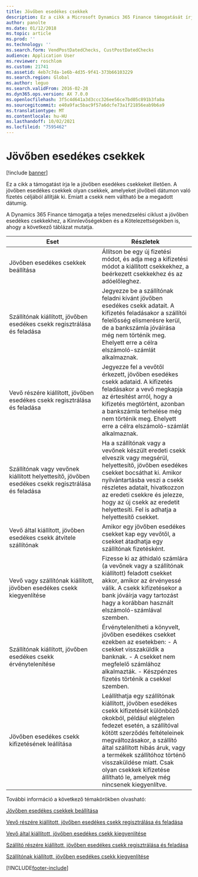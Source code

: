 ```yaml
---
title: Jövőben esedékes csekkek
description: Ez a cikk a Microsoft Dynamics 365 Finance támogatását írja le a jövőben esedékes csekkeket illetően. A jövőben esedékes csekkek olyan csekkek, amelyeket jövőbeli dátumon való fizetés céljából állítják ki. Emiatt a csekk nem váltható be a megadott dátumig.
author: panolte
ms.date: 01/12/2018
ms.topic: article
ms.prod: ''
ms.technology: ''
ms.search.form: VendPostDatedChecks, CustPostDatedChecks
audience: Application User
ms.reviewer: roschlom
ms.custom: 21741
ms.assetid: 4eb7c7da-1e6b-4d35-9f41-373b66103229
ms.search.region: Global
ms.author: leguo
ms.search.validFrom: 2016-02-28
ms.dyn365.ops.version: AX 7.0.0
ms.openlocfilehash: 3f5c4d641a3d3ccc326ee56ce7bd05c891b3fa8a
ms.sourcegitcommit: e40a9fac5bac9f57a6dcfe73a1f21856eab9b6a9
ms.translationtype: MT
ms.contentlocale: hu-HU
ms.lasthandoff: 10/02/2021
ms.locfileid: "7595462"
---
```

# <a name="postdated-checks"></a>Jövőben esedékes csekkek

[!include [banner](../includes/banner.md)]

Ez a cikk a támogatást írja le a jövőben esedékes csekkeket illetően. A jövőben esedékes csekkek olyan csekkek, amelyeket jövőbeli dátumon való fizetés céljából állítják ki. Emiatt a csekk nem váltható be a megadott dátumig.

A Dynamics 365 Finance támogatja a teljes menedzselési ciklust a jövőben esedékes csekkekhez, a Kinnlevőségekben és a Kötelezettségekben is, ahogy a következő táblázat mutatja.
<table>
<colgroup>
<col width="50%" />
<col width="50%" />
</colgroup>
<thead>
<tr class="header">
<th>Eset</th>
<th>Részletek</th>
</tr>
</thead>
<tbody>
<tr class="odd">
<td>Jövőben esedékes csekkek beállítása</td>
<td>Állítson be egy új fizetési módot, és adja meg a kifizetési módot a kiállított csekkekhez, a beérkezett csekkekhez és az adóelőleghez.</td>
</tr>
<tr class="even">
<td>Szállítónak kiállított, jövőben esedékes csekk regisztrálása és feladása</td>
<td>Jegyezze be a szállítónak feladni kívánt jövőben esedékes csekk adatait. A kifizetés feladásakor a szállítói felelősség elismerésre kerül, de a bankszámla jóváírása még nem történik meg. Ehelyett erre a célra elszámoló-számlát alkalmaznak. </td>
</tr>
<tr class="odd">
<td>Vevő részére kiállított, jövőben esedékes csekk regisztrálása és feladása</td>
<td>Jegyezze fel a vevőtől érkezett, jövőben esedékes csekk adataid. A kifizetés feladásakor a vevő megkapja az értesítést arról, hogy a kifizetés megtörtént, azonban a bankszámla terhelése még nem történik meg. Ehelyett erre a célra elszámoló-számlát alkalmaznak.</td>
</tr>
<tr class="even">
<td>Szállítónak vagy vevőnek kiállított helyettesítő, jövőben esedékes csekk regisztrálása és feladása</td>
<td>
Ha a szállítónak vagy a vevőnek készült eredeti csekk elveszik vagy megsérül, helyettesítő, jövőben esedékes csekket bocsáthat ki. Amikor nyilvántartásba veszi a csekk részletes adatait, hivatkozzon az eredeti csekkre és jelezze, hogy az új csekk az eredetit helyettesíti. Fel is adhatja a helyettesítő csekket.</td>
</tr>
<tr class="odd">
<td>Vevő által kiállított, jövőben esedékes csekk átvitele szállítónak</td>
<td>Amikor egy jövőben esedékes csekket kap egy vevőtől, a csekket átadhatja egy szállítónak fizetésként.</td>
</tr>
<tr class="even">
<td>Vevő vagy szállítónak kiállított, jövőben esedékes csekk kiegyenlítése</td>
<td>Fizesse ki az áthidaló számlára (a vevőnek vagy a szállítónak kiállított) feladott csekket akkor, amikor az érvényessé válik. A csekk kifizetésekor a bank jóváírja vagy tartozást hagy a korábban használt elszámoló-számlával szemben.</td>
</tr>
<tr class="odd">
<td>Szállítónak kiállított, jövőben esedékes csekk érvénytelenítése</td>
<td>Érvénytelenítheti a könyvelt, jövőben esedékes csekket ezekben az esetekben: - A csekket visszaküldik a banknak.
- A csekket nem megfelelő számlához alkalmazták.
- Készpénzes fizetés történik a csekkel szemben.
  </td>
  </tr>
  <tr class="even">
  <td>Jövőben esedékes csekk kifizetésének leállítása</td>
  <td>Leállíthatja egy szállítónak kiállított, jövőben esedékes csekk kifizetését különböző okokból, például elégtelen fedezet esetén, a szállítóval kötött szerződés feltételeinek megváltozásakor, a szállító által szállított hibás áruk, vagy a termékek szállítóhoz történő visszaküldése miatt. Csak olyan csekkek kifizetése állítható le, amelyek még nincsenek kiegyenlítve.</td>
  </tr>
  </tbody>
  </table>



További információ a következő témakörökben olvasható:

[Jövőben esedékes csekkek beállítása](tasks/set-up-postdated-checks.md)

[Vevő részére kiállított, jövőben esedékes csekk regisztrálása és feladása](tasks/register-post-postdated-check-customer.md)

[Vevő által kiállított, jövőben esedékes csekk kiegyenlítése](tasks/settle-postdated-check-customer.md)

[Szállító részére kiállított, jövőben esedékes csekk regisztrálása és feladása](tasks/register-post-postdated-check-vendor.md) 

[Szállítónak kiállított, jövőben esedékes csekk kiegyenlítése](tasks/settle-postdated-check-vendor.md)





[!INCLUDE[footer-include](../../includes/footer-banner.md)]
